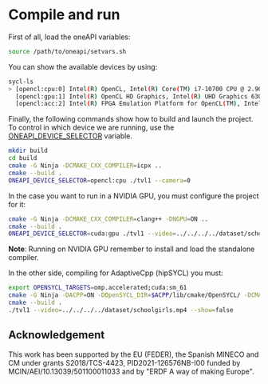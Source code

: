 # Compile and run
First of all, load the oneAPI variables:

```bash
source /path/to/oneapi/setvars.sh
```

You can show the available devices by using:

```bash
sycl-ls
> [opencl:cpu:0] Intel(R) OpenCL, Intel(R) Core(TM) i7-10700 CPU @ 2.90GHz 3.0 [2023.16.6.0.22_223734]
  [opencl:gpu:1] Intel(R) OpenCL HD Graphics, Intel(R) UHD Graphics 630 3.0 [23.05.25593.11]
  [opencl:acc:2] Intel(R) FPGA Emulation Platform for OpenCL(TM), Intel(R) FPGA Emulation Device 1.2 [2023.15.3.0.20_160000]
```
Finally, the following commands show how to build and launch the project. To control in which device we are running, use the [ONEAPI_DEVICE_SELECTOR](https://github.com/intel/llvm/blob/sycl/sycl/doc/EnvironmentVariables.md#oneapi-device-selector) variable. 

```bash
mkdir build
cd build
cmake -G Ninja -DCMAKE_CXX_COMPILER=icpx ..
cmake --build .
ONEAPI_DEVICE_SELECTOR=opencl:cpu ./tvl1 --camera=0
```

In the case you want to run in a NVIDIA GPU, you must configure the project for it:

```bash
cmake -G Ninja -DCMAKE_CXX_COMPILER=clang++ -DNGPU=ON ..
cmake --build .
ONEAPI_DEVICE_SELECTOR=cuda:gpu ./tvl1 --video=../../../../dataset/schoolgirls.mp4
```

**Note**: Running on NVIDIA GPU remember to install and load the standalone compiler.

In the other side, compiling for AdaptiveCpp (hipSYCL) you must:

```bash
export OPENSYCL_TARGETS=omp.accelerated;cuda:sm_61
cmake -G Ninja -DACPP=ON -DOpenSYCL_DIR=$ACPP/lib/cmake/OpenSYCL/ -DCMAKE_CXX_COMPILER=syclcc -DNGPU=ON ..
cmake --build .
./tvl1 --video=../../../../dataset/schoolgirls.mp4 --show=false
```

## Acknowledgement
This work has been supported by the EU (FEDER), the Spanish MINECO and CM under grants S2018/TCS-4423, PID2021-126576NB-I00 funded by MCIN/AEI/10.13039/501100011033 and by "ERDF A way of making Europe".